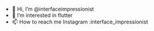- 👋 Hi, I’m @interfaceimpressionist
- 👀 I’m interested in flutter
- 📫 How to reach me Instagram :interface_impressionist
